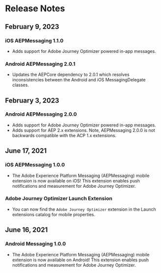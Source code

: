 # Release Notes

## February 9, 2023

### iOS AEPMessaging 1.1.0

* Adds support for Adobe Journey Optimizer powered in-app messages.

### Android AEPMessaging 2.0.1

* Updates the AEPCore dependency to 2.0.1 which resolves inconsistencies between the Android and iOS MessagingDelegate classes.

## February 3, 2023

### Android AEPMessaging 2.0.0

* Adds support for Adobe Journey Optimizer powered in-app messages.
* Adds support for AEP 2.x extensions. Note, AEPMessaging 2.0.0 is not backwards compatible with the ACP 1.x extensions.

## June 17, 2021

### iOS AEPMessaging 1.0.0

* The Adobe Experience Platform Messaging (AEPMessaging) mobile extension is now available on iOS! This extension enables push notifications and measurement for Adobe Journey Optimizer. 

### Adobe Journey Optimizer Launch Extension

* You can now find the `Adobe Journey Optimizer` extension in the Launch extensions catalog for mobile properties.

## June 16, 2021

### Android Messaging 1.0.0

* The Adobe Experience Platform Messaging (AEPMessaging) mobile extension is now available on Android! This extension enables push notifications and measurement for Adobe Journey Optimizer.
